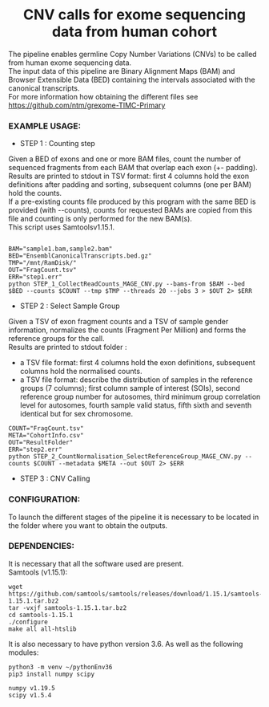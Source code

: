 <h1 align="center"> CNV calls for exome sequencing data from human cohort </h1>

The pipeline enables germline Copy Number Variations (CNVs) to be called from human exome sequencing data.<br>
The input data of this pipeline are Binary Alignment Maps (BAM) and Browser Extensible Data (BED) containing the intervals associated with the canonical transcripts.<br>
For more information how obtaining the different files see https://github.com/ntm/grexome-TIMC-Primary<br>

### EXAMPLE USAGE:

* STEP 1 : Counting step  <br>

Given a BED of exons and one or more BAM files, count the number of sequenced fragments from each BAM that overlap each exon (+- padding).<br>
Results are printed to stdout in TSV format: first 4 columns hold the exon definitions after padding and sorting, subsequent columns (one per BAM) hold the counts.<br>
If a pre-existing counts file produced by this program with the same BED is provided (with --counts), counts for requested BAMs are copied from this file and counting is only performed for the new BAM(s).<br>
This script uses Samtoolsv1.15.1.<br>

```

BAM="sample1.bam,sample2.bam"
BED="EnsemblCanonicalTranscripts.bed.gz"
TMP="/mnt/RamDisk/"
OUT="FragCount.tsv"
ERR="step1.err"
python STEP_1_CollectReadCounts_MAGE_CNV.py --bams-from $BAM --bed $BED --counts $COUNT --tmp $TMP --threads 20 --jobs 3 > $OUT 2> $ERR

```

* STEP 2 : Select Sample Group <br>

Given a TSV of exon fragment counts and a TSV of sample gender information, normalizes the counts (Fragment Per Million) and forms the reference groups for the call.<br>
Results are printed to stdout folder : <br>
- a TSV file format: first 4 columns hold the exon definitions, subsequent columns hold the normalised counts.<br>
- a TSV file format: describe the distribution of samples in the reference groups (7 columns); first column sample of interest (SOIs), second reference group number for autosomes, third minimum group correlation level for autosomes, fourth sample valid status, fifth sixth and seventh identical but for sex chromosome.<br>

```
COUNT="FragCount.tsv"
META="CohortInfo.csv"
OUT="ResultFolder"
ERR="step2.err"
python STEP_2_CountNormalisation_SelectReferenceGroup_MAGE_CNV.py --counts $COUNT --metadata $META --out $OUT 2> $ERR
```

* STEP 3 : CNV Calling<br>

### CONFIGURATION:
To launch the different stages of the pipeline it is necessary to be located in the folder where you want to obtain the outputs. <br>

### DEPENDENCIES:
It is necessary that all the software used are present. <br>
Samtools (v1.15.1): <br>
```
wget https://github.com/samtools/samtools/releases/download/1.15.1/samtools-1.15.1.tar.bz2
tar -vxjf samtools-1.15.1.tar.bz2
cd samtools-1.15.1
./configure
make all all-htslib
```
It is also necessary to have python version 3.6.
As well as the following modules:
```
python3 -m venv ~/pythonEnv36
pip3 install numpy scipy

numpy v1.19.5
scipy v1.5.4

```
